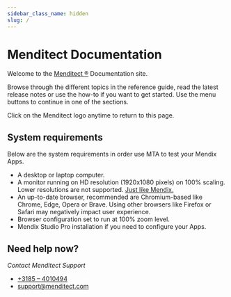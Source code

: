 ```yaml
---
sidebar_class_name: hidden
slug: /
---
```

 
# Menditect Documentation

Welcome to the [Menditect ®](https://menditect.com) Documentation site.

Browse through the different topics in the reference guide, read the latest release notes or use the how-to if you want to get started.
Use the menu buttons to continue in one of the sections.

Click on the Menditect logo anytime to return to this page.

## System requirements

Below are the system requirements in order use MTA to test your Mendix Apps. 
- A desktop or laptop computer.
- A monitor running on HD resolution (1920x1080 pixels) on 100% scaling. Lower resolutions are not supported. [Just like Mendix.](https://docs.mendix.com/refguide/system-requirements/#hardware)
- An up-to-date browser, recommended are Chromium-based like Chrome, Edge, Opera or Brave. Using other browsers like Firefox or Safari may negatively impact user experience.
- Browser configuration set to run at 100% zoom level.
- Mendix Studio Pro installation if you need to configure your Apps.


## Need help now?

*Contact Menditect Support*
- [+3185 – 4010494](tel:+31854010494)
- [support@menditect.com](mailto:support@menditect.com)